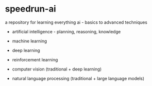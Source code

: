 # speedrun-ai
a repository for learning everything ai - basics to advanced techniques

- artificial intelligence - planning, reasoning, knowledge
- machine learning 
- deep learning
- reinforcement learning

- computer vision (traditional + deep learning)
- natural language processing (traditional + large language models)
